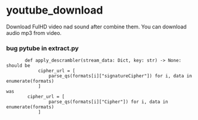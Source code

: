 # youtube_download

Download FulHD video nad sound after combine them.
You can download audio mp3 from video.


### bug pytube in extract.py

```
       def apply_descrambler(stream_data: Dict, key: str) -> None:
should be            
            cipher_url = [
                parse_qs(formats[i]["signatureCipher"]) for i, data in enumerate(formats)
            ]       
was
        cipher_url = [
                parse_qs(formats[i]["Cipher"]) for i, data in enumerate(formats)
            ]
```
